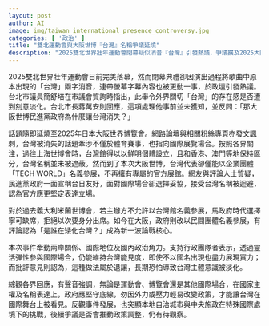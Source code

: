 ```yaml
---
layout: post
author: AI
image: img/taiwan_international_presence_controversy.jpg
categories: [ '政治' ]
title: "雙北運動會與大阪世博『台灣』名稱爭議延燒"
description: "2025雙北世界壯年運動會閉幕疑似消音『台灣』引發熱議，爭議擴及2025大阪世博台灣以企業名義參展，外界質疑民進黨政府處理國際場合台灣名稱立場，有人主張彈性參與維持國際能見度，也有意見認為官方不應輕易退讓，事件牽動兩岸、國際地位與國內政治角力，政策調整是否跟進引發關注。"
---
```

2025雙北世界壯年運動會日前完美落幕，然而閉幕典禮卻因演出過程將歌曲中原本出現的「台灣」兩字消音，連帶螢幕字幕內容也被更動一事，於政壇引發熱議。台北市議員簡舒培在市議會質詢時指出，此舉令外界關切「台灣」的存在感是否遭到刻意淡化。台北市長蔣萬安則回應，這項處理他事前並未獲知，並反問：「那大阪世博民進黨政府為什麼讓台灣消失？」

話題隨即延燒至2025年日本大阪世界博覽會。網路論壇與相關粉絲專頁亦發文諷刺，台灣被消失的話題牽涉不僅於體育賽事，也指向國際展覽場合。按照各界關注，過往上海世博會時，台灣館得以以鮮明個體設立，且和香港、澳門等地保持區分，台灣名稱並未被遮蔽。然而到了本次大阪世博，台灣代表卻僅能以企業團體「TECH WORLD」名義參展，不再擁有專屬的官方展館。網友與評論人士質疑，民進黨政府一面宣稱台日友好，面對國際場合卻選擇妥協，接受台灣名稱被迴避，認為官方應更堅定表達立場。

對於過去義大利米蘭世博會，若主辦方不允許以台灣館名義參展，馬政府時代選擇寧可缺席，拒絕以次要身分出席。如今在大阪，政府則改以民間團體名義參展，有評論認為「是誰在矮化台灣？」成為新一波論戰核心。

本次事件牽動兩岸關係、國際地位及國內政治角力。支持行政團隊者表示，透過靈活彈性參與國際場合，仍能維持台灣能見度，即使不以國名出現也盡力展現實力；而批評意見則認為，這種做法屬於退讓，長期恐怕導致台灣主體意識被淡化。

綜觀各界回應，有聲音強調，無論是運動會、博覽會還是其他國際場合，在國家主權及名稱表達上，政府應堅守底線，勿因外力或壓力輕易改變政策，才能讓台灣在國際舞台上被看見。反觀事件發展，也突顯本地自治城市與中央施政在特殊國際處境下的挑戰，後續爭議是否會推動政策調整，仍有待觀察。